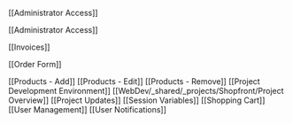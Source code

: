 [[Administrator Access]]

[[Administrator Access]]


[[Invoices]]




[[Order Form]]

[[Products - Add]]
[[Products - Edit]]
[[Products - Remove]]
[[Project Development Environment]]
[[WebDev/_shared/_projects/Shopfront/Project Overview]]
[[Project Updates]]
[[Session Variables]]
[[Shopping Cart]]
[[User Management]]
[[User Notifications]]
